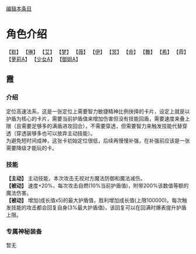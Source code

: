 [编辑本条目](https://github.com/GuguTown/Wiki/edit/main/char/index.md)
# 角色介绍
【[默](/char/默.md)】   【[琳](/char/琳.md)】   【[艾](/char/艾.md)】   【[梦](/char/梦.md)】   【[薇](/char/薇.md)】   【[伊](/char/伊.md)】
【[冥](/char/冥.md)】   【[命](/char/命.md)】   【[舞](/char/舞.md)】   【[希](/char/希.md)】   【霞】   
【[萝莉A](/char/萝莉A.md)】   【[少女A](/char/少女A.md)】   【[御姐A](/char/御姐A.md)】

## 霞
### 介绍
定位高速法系，这是一张定位上需要智力敏捷精神比例抉择的卡片，设定上就是以护盾为核心的卡片，需要当前护盾值来增加伤害但没有技能回盾，需要速度来叠上限（且需要足够多的满盾进攻回合），不需要穿透，但需要智力来触发技能代替穿透（穿透装够多也可以放弃主动技能）。   
为避免短时间成神，这张卡初始定位很低，后续再慢慢补强，在补强前应该是一张需要降级才能玩的卡。    
### 技能
**【主动】** 主动技能，本次攻击无视对方魔法防御和魔法减伤。   
**【被动】** 速度+20%，每次攻击自燃(10%当前护盾值)，附带200%该数值等额的魔法伤害。   
**【被动】** 增加(成长值x5)的最大护盾值，胜利增加成长值(上限100000)。每次触发技能的攻击都会回复自身(3%最大护盾值)，该回复可以在回满时爆表提升护盾上限。   
### 专属神秘装备
暂无
